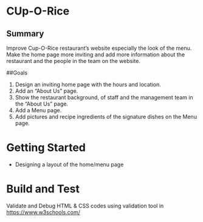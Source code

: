 # CUp-O-Rice

## Summary
Improve Cup-O-Rice restaurant’s website especially the look of the menu. Make the home page more inviting and add more information about the restaurant and the people in the team on the website. 

##Goals

1. Design an inviting home page with the hours and location.
2. Add an “About Us” page.
3. Show the restaurant background, of staff and the management team in the “About Us” page.
4. Add a Menu page.
5. Add pictures and recipe ingredients of the signature dishes on the Menu page.


# Getting Started

-	Designing a layout of the home/menu page

# Build and Test
Validate and Debug HTML & CSS codes using validation tool in https://www.w3schools.com/



